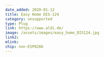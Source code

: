 ```yaml
---
date_added: 2020-01-12
title: Easy Home DIS-124
category: unsupported
type: Plug
link: https://www.aldi.de/
image: /assets/images/easy_home_DIS124.jpg
link2: 
mlink: 
chip: non-ESP8266
---
```

